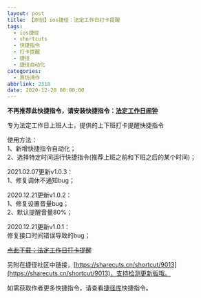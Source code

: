 ```yaml
---
layout: post
title: 【原创】ios捷径：法定工作日打卡提醒
tags:
  - ios捷径
  - shortcuts
  - 快捷指令
  - 打卡提醒
  - 捷径
  - 捷径自动化
categories:
  - 燕坊清作
abbrlink: 2318
date: 2020-12-20 00:00:00
---
```


<!-- wp:paragraph {"textColor":"luminous-vivid-orange"} -->

**不再推荐此快捷指令，请安装快捷指令：[法定工作日闹钟](https://sharecuts.cn/shortcut/8420)**

<!-- /wp:paragraph -->

<!-- wp:paragraph -->

专为法定工作日上班人士，提供的上下班打卡提醒快捷指令

<!-- /wp:paragraph -->

<!-- wp:paragraph -->

使用方法：  
1、新增快捷指令自动化；  
2、选择特定时间运行快捷指令(推荐上班之前和下班之后的某个时间)；

<!-- more -->

<!-- /wp:paragraph -->

<!-- wp:paragraph -->

2021.02.07更新v1.0.3：  
1、修复调休不通知bug；

<!-- /wp:paragraph -->

<!-- wp:paragraph -->

2020.12.21更新v1.0.2：  
1、修复设置音量bug；  
2、默认提醒音量80%；

<!-- /wp:paragraph -->

<!-- wp:paragraph -->

2020.12.21更新v1.0.1：  
修复接口时间错误导致的bug；

<!-- /wp:paragraph -->

<!-- wp:paragraph -->

[<s>点此下载：法定工作日打卡提醒</s>](https://www.icloud.com/shortcuts/5d9022df4d014807914567f41bfc917e)

<!-- /wp:paragraph -->

<!-- wp:paragraph -->

另附在捷径社区中链接，[https://sharecuts.cn/shortcut/9013](https://sharecuts.cn/shortcut/9013)，支持检测更新版哦。

<!-- /wp:paragraph -->

<!-- wp:paragraph -->

如需获取作者更多快捷指令，请查看[捷径库](https://www.bmqy.net/2342.html)快捷指令。

<!-- /wp:paragraph -->